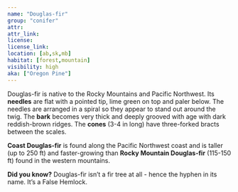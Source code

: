 ```yaml
--- 
name: "Douglas-fir"
group: "conifer"
attr: 
attr_link: 
license: 
license_link: 
location: [ab,sk,mb]
habitat: [forest,mountain]
visibility: high 
aka: ["Oregon Pine"]
---
```

Douglas-fir is native to the Rocky Mountains and Pacific Northwest. Its **needles** are flat with a pointed tip, lime green on top and paler below. The needles are arranged in a spiral so they appear to stand out around the twig. The **bark** becomes very thick and deeply grooved with age with dark reddish-brown ridges.  The **cones** (3-4 in long) have three-forked bracts between the scales.

**Coast Douglas-fir** is found along the Pacific Northwest coast and is taller (up to 250 ft) and faster-growing than **Rocky Mountain Douglas-fir** (115-150 ft) found in the western mountains.

**Did you know?** Douglas-fir isn’t a fir tree at all - hence the hyphen in its name. It’s a False Hemlock.
